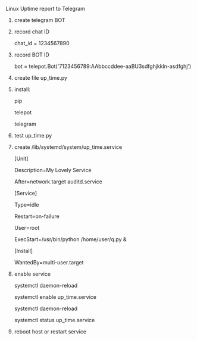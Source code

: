 Linux Uptime report to Telegram

1) create telegram BOT
2) record chat ID

   chat_id = 1234567890
4) record BOT ID

   bot = telepot.Bot('7123456789:AAbbccddee-aaBU3sdfghjkkln-asdfghj')
6) create file up_time.py
7) install:

   pip

   telepot
   
   telegram 
9) test up_time.py
10) create /lib/systemd/system/up_time.service

    [Unit]
      
     Description=My Lovely Service
   
    After=network.target auditd.service

    
     [Service]
    
     Type=idle
    
     Restart=on-failure
    
     User=root
    
     ExecStart=/usr/bin/python /home/user/q.py &

    
     [Install]
    
     WantedBy=multi-user.target

12) enable service

    systemctl daemon-reload

    systemctl enable up_time.service

    systemctl daemon-reload
    
    systemctl status up_time.service
    

14) reboot host or restart service

    
